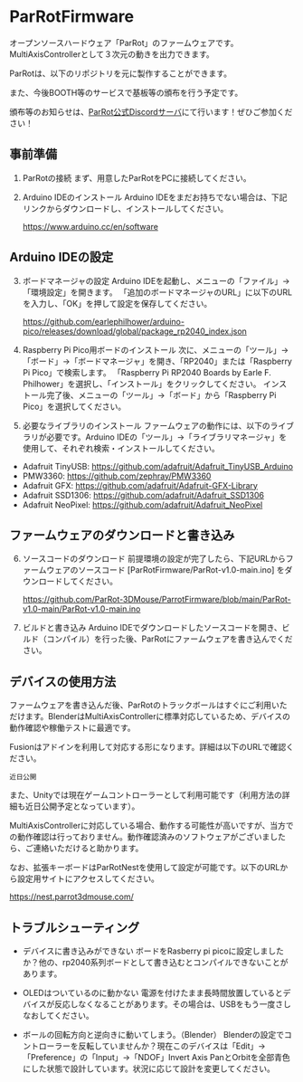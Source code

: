 # ParRotFirmware
オープンソースハードウェア「ParRot」のファームウェアです。MultiAxisControllerとして３次元の動きを出力できます。

ParRotは、以下のリポジトリを元に製作することができます。



また、今後BOOTH等のサービスで基板等の頒布を行う予定です。

頒布等のお知らせは、[ParRot公式Discordサーバ](https://discord.gg/6GQAw36ZpH)にて行います！ぜひご参加ください！

## 事前準備

1. ParRotの接続
まず、用意したParRotをPCに接続してください。

2. Arduino IDEのインストール
Arduino IDEをまだお持ちでない場合は、下記リンクからダウンロードし、インストールしてください。
    
    https://www.arduino.cc/en/software
    


## Arduino IDEの設定

3. ボードマネージャの設定
Arduino IDEを起動し、メニューの「ファイル」→「環境設定」を開きます。
「追加のボードマネージャのURL」に以下のURLを入力し、「OK」を押して設定を保存してください。

    https://github.com/earlephilhower/arduino-pico/releases/download/global/package_rp2040_index.json


4. Raspberry Pi Pico用ボードのインストール
次に、メニューの「ツール」→「ボード」→「ボードマネージャ」を開き、「RP2040」または「Raspberry Pi Pico」で検索します。
「Raspberry Pi RP2040 Boards by Earle F. Philhower」を選択し、「インストール」をクリックしてください。
インストール完了後、メニューの「ツール」→「ボード」から「Raspberry Pi Pico」を選択してください。

5. 必要なライブラリのインストール
ファームウェアの動作には、以下のライブラリが必要です。Arduino IDEの「ツール」→「ライブラリマネージャ」を使用して、それぞれ検索・インストールしてください。
- Adafruit TinyUSB: https://github.com/adafruit/Adafruit_TinyUSB_Arduino
- PMW3360: https://github.com/zephray/PMW3360
- Adafruit GFX: https://github.com/adafruit/Adafruit-GFX-Library
- Adafruit SSD1306: https://github.com/adafruit/Adafruit_SSD1306
- Adafruit NeoPixel: https://github.com/adafruit/Adafruit_NeoPixel

## ファームウェアのダウンロードと書き込み
6. ソースコードのダウンロード
前提環境の設定が完了したら、下記URLからファームウェアのソースコード [ParRotFirmware/ParRot-v1.0-main.ino] をダウンロードしてください。

    https://github.com/ParRot-3DMouse/ParrotFirmware/blob/main/ParRot-v1.0-main/ParRot-v1.0-main.ino


8. ビルドと書き込み
Arduino IDEでダウンロードしたソースコードを開き、ビルド（コンパイル）を行った後、ParRotにファームウェアを書き込んでください。


 
## デバイスの使用方法
ファームウェアを書き込んだ後、ParRotのトラックボールはすぐにご利用いただけます。BlenderはMultiAxisControllerに標準対応しているため、デバイスの動作確認や稼働テストに最適です。

Fusionはアドインを利用して対応する形になります。詳細は以下のURLで確認ください。

    近日公開

また、Unityでは現在ゲームコントローラーとして利用可能です（利用方法の詳細も近日公開予定となっています）。

MultiAxisControllerに対応している場合、動作する可能性が高いですが、当方での動作確認は行っておりません。動作確認済みのソフトウェアがございましたら、ご連絡いただけると助かります。

なお、拡張キーボードはParRotNestを使用して設定が可能です。以下のURLから設定用サイトにアクセスしてください。

   https://nest.parrot3dmouse.com/


## トラブルシューティング

- デバイスに書き込みができない
  ボードをRasberry pi picoに設定しましたか？他の、rp2040系列ボードとして書き込むとコンパイルできないことがあります。

- OLEDはついているのに動かない
  電源を付けたまま長時間放置しているとデバイスが反応しなくなることがあります。その場合は、USBをもう一度さしなおしてください。

- ボールの回転方向と逆向きに動いてしまう。（Blender）
  Blenderの設定でコントローラーを反転していませんか？現在このデバイスは「Edit」→「Preference」の「Input」→「NDOF」Invert Axis PanとOrbitを全部青色にした状態で設計しています。状況に応じて設計を変更してください。



